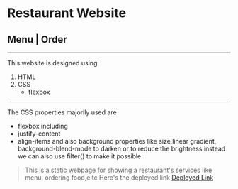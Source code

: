 # Restaurant Website
## Menu | Order
---
This website is designed using
1. HTML
2. CSS
    - flexbox
---
The CSS properties majorily used are 
- flexbox
including 
- justify-content
- align-items
and also 
background properties like 
size,linear gradient, background-blend-mode to darken or to reduce the brightness instead we can also use filter() to make it possible.
> This is a static webpage for showing a restaurant's services like menu, ordering food,e.tc
Here's the deployed link
[Deployed Link]("https://restaurant.netlify.app")